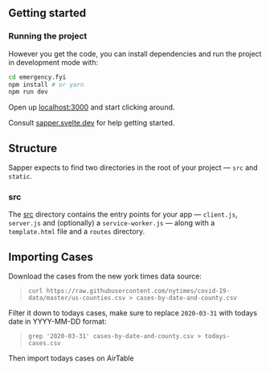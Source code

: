 ## Getting started

### Running the project

However you get the code, you can install dependencies and run the project in development mode with:

```bash
cd emergency.fyi
npm install # or yarn
npm run dev
```

Open up [localhost:3000](http://localhost:3000) and start clicking around.

Consult [sapper.svelte.dev](https://sapper.svelte.dev) for help getting started.


## Structure

Sapper expects to find two directories in the root of your project —  `src` and `static`.


### src

The [src](src) directory contains the entry points for your app — `client.js`, `server.js` and (optionally) a `service-worker.js` — along with a `template.html` file and a `routes` directory.

## Importing Cases

Download the cases from the new york times data source:
> `curl https://raw.githubusercontent.com/nytimes/covid-19-data/master/us-counties.csv > cases-by-date-and-county.csv `

Filter it down to todays cases, make sure to replace `2020-03-31` with todays date in YYYY-MM-DD format:
> `grep '2020-03-31' cases-by-date-and-county.csv > todays-cases.csv`

Then import todays cases on AirTable